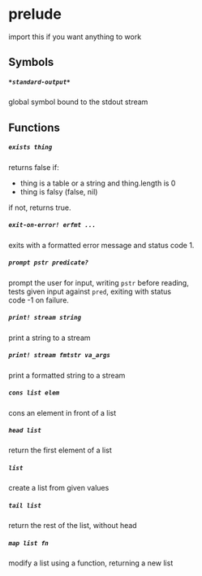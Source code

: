 prelude  
=======  
import this if you want anything to work  

  
## Symbols  
##### `*standard-output*`  
global symbol bound to the stdout stream  

  

  
## Functions  
##### `exists thing`  
returns false if:  
- thing is a table or a string and thing.length is 0  
- thing is falsy (false, nil)  
  
if not, returns true.  

  
##### `exit-on-error! erfmt ...`  
exits with a formatted error message and status code 1.  

  
##### `prompt pstr predicate?`  
prompt the user for input, writing `pstr` before reading,  
tests given input against `pred`, exiting with status  
code -1 on failure.  

  
##### `print! stream string`  
print a string to a stream  

  
##### `print! stream fmtstr va_args`  
print a formatted string to a stream  

  
##### `cons list elem`  
cons an element in front of a list  

  
##### `head list`  
return the first element of a list  

  
##### `list`  
create a list from given values  

  
##### `tail list`  
return the rest of the list, without head  

  
##### `map list fn`  
modify a list using a function, returning a new list  

  
